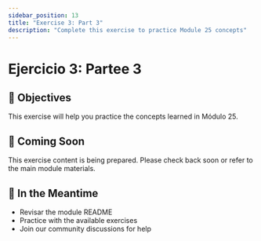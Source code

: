 ```yaml
---
sidebar_position: 13
title: "Exercise 3: Part 3"
description: "Complete this exercise to practice Module 25 concepts"
---
```


# Ejercicio 3: Partee 3

## 🎯 Objectives

This exercise will help you practice the concepts learned in Módulo 25.

## 📝 Coming Soon

This exercise content is being prepared. Please check back soon or refer to the main module materials.

## 🚀 In the Meantime

- Revisar the module README
- Practice with the available exercises
- Join our community discussions for help
